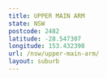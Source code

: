 ```yaml
---
title: UPPER MAIN ARM
state: NSW
postcode: 2482
latitude: -28.547307
longitude: 153.432398
url: /nsw/upper-main-arm/
layout: suburb
---
```

